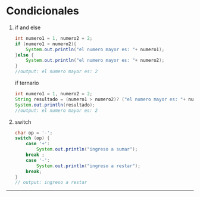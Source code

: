 # Condicionales

1. if and else

    ```JAVA
    int numero1 = 1, numero2 = 2;
    if (numero1 > numero2){
        System.out.println("el numero mayor es: "+ numero1);
    }else {
        System.out.println("el numero mayor es: "+ numero2);
    }
    //output: el numero mayor es: 2
    ```

    if ternario

    ```JAVA
    int numero1 = 1, numero2 = 2;
    String resultado = (numero1 > numero2)? ("el numero mayor es: "+ numero1) : ("el numero mayor es: "+ numero2);
    System.out.println(resultado);
    //output: el numero mayor es: 2
    ```

2. switch

    ```JAVA
    char op = '-';
    switch (op) {
        case '+':
            System.out.println("ingreso a sumar");
        break ;
        case '-':
            System.out.println("ingreso a restar");
        break;
    }
    // output: ingreso a restar
    ```

---

